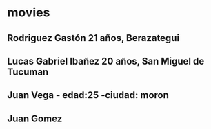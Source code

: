 # movies
## Rodriguez Gastón 21 años, Berazategui  

## Lucas Gabriel Ibañez 20 años, San Miguel de Tucuman

## Juan Vega - edad:25 -ciudad: moron
 
## Juan Gomez